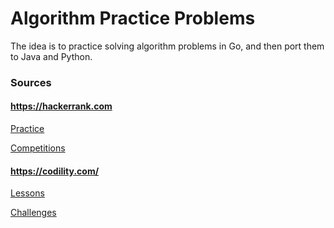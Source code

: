 # Algorithm Practice Problems

The idea is to practice solving algorithm problems in Go, and then port them to Java and Python.

### Sources

#### https://hackerrank.com
[Practice](https://www.hackerrank.com/domains/algorithms)

[Competitions](https://www.hackerrank.com/contests)

#### https://codility.com/
[Lessons](https://codility.com/programmers/lessons/)

[Challenges](https://codility.com/programmers/challenges/)



